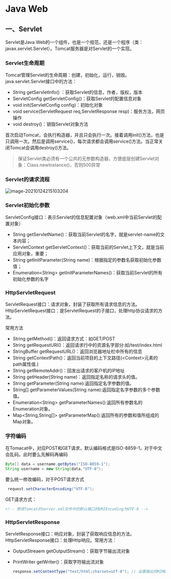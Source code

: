 # Java Web

## 一、Servlet

Servlet是Java Web的一个组件，也是一个规范，还是一个程序（类：javax.servlet.Servlet）。Tomcat服务器是对Servlet的一个实现。

### Servlet生命周期

Tomcat管理Servlet的生命周期：创建，初始化，运行，销毁。java.servlet.Servlet接口中的方法：

- String getServletInfo() ：获取Servlet的信息，作者，版权，版本
- ServletConfig getServletConfig()：获取Servlet的配置信息对象
- void init(ServletConfig config)：初始化对象
- void service(ServletRequest req,ServletResponse resp)：服务方法，网页操作
- void destroy()：销毁Servlet对象方法

首次启动Tomcat，会执行构造器，并且只会执行一次。接着调用init()方法，也是只调用一次。然后是调用service()，每次请求都会调用service()方法。当正常关闭Tomcat会调用destroy()方法。

> 保证Servlet类必须有一个公共的无参数构造器，方便底层创建Servlet对象：Class.newInstance()，否则500异常

### Servlet的请求流程

![image-20210124215103204](C:/Users/daffupman/AppData/Roaming/Typora/typora-user-images/image-20210124215103204.png)

### Servlet初始化参数

ServletConfig接口：表示Servlet的信息配置对象（web.xml中当前Servlet的配置对象）

- String getServletName()：获取当前Servlet的名字，就是servlet-name的文本内容；
- ServletContext getServletContext()：获取当前的Servlet上下文，就是当前应用对象，重要；
- String getInitParameter(String name)：根据指定的参数名获取初始化参数值；
- Enumeration\<String\> getInitParameterNames()：获取当前Servlet的所有初始化参数的名字

### HttpServletRequest

ServletRequest接口：请求对象，封装了获取所有请求信息的方法。HttpServletRequest接口：是ServletRequest的子接口，处理http协议请求的方法。

常用方法

- String getMethod()：返回请求方式：如GET/POST
-  String getRequestURI()：返回请求行中的资源名字部分:如/test/index.html
- StringBuffer getRequestURL()：返回浏览器地址栏中所有的信息
- String getContextPath()：返回当前项目的上下文路径(\<Context\>元素的path属性值.)
- String getRemoteAddr()：回发出请求的客户机的IP地址
- String getHeader(String name)：返回指定名称的请求头的值。
- String getParameter(String name):返回指定名字参数的值。
- String[] getParameterValues(String name):返回指定名字参数的多个参数值。
- Enumeration\<String\> getParameterNames():返回所有参数名的Enumeration对象。
- Map<String,String[]> getParameterMap():返回所有的参数和值所组成的Map对象。

### 字符编码

在Tomacat中，对应POST和GET请求，默认编码格式是ISO-8859-1，对于中文会乱码。此时要么先解码再编码

```java
Byte[] data = username.getBytes("ISO-8859-1");
String username = new String(data,"UTF-8");
```

要么统一修改编码，对于POST请求方式

```java
 request.setCharacterEncoding("UTF-8");
```

GET请求方式：

```xml
<!-- 修改Tomcat的server.xml文件中的默认端口的URIEncoding为UTF-8 -->
```

### HttpServletResponse

ServletResponse接口：响应对象，封装了获取响应信息的方法。 HttpServletResponse接口：处理Http响应。常用方法：

- OutputStreaem getOutputStream()：获取字节输出流对象

- PrintWriter getWriter()：获取字符输出流对象

  ```java
  response.setContentType("text/html;charset=utf-8"); // 设置输出的MIME类型（内容的类型）和输出数据的编码方式
  ```

  